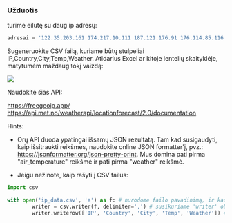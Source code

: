 ### Užduotis

turime eilutę su daug ip adresų:

```python
adresai = '122.35.203.161 174.217.10.111 187.121.176.91 176.114.85.116 174.59.204.133 54.209.112.174 109.185.143.49 176.114.253.216 210.171.87.76 24.169.250.142 2602:302:d13a:f530:f4ae:fa70:f110:286 150.29.94.236 103.58.98.120 174.36.99.77 174.119.230.231 174.154.138.251 210.186.27.182 174.66.239.72 1.116.93.232 93.7.15.104 186.107.159.98 109.185.43.38 63.241.146.31 174.59.35.159 213.107.185.54 213.107.185.54 150.162.174.78 178.212.99.206 1.243.213.10 64.18.100.185 174.62.241.161 37.230.204.191 91.120.76.65 34.207.134.209 109.156.141.56 174.137.147.90 24.128.231.111 186.241.37.20 109.62.14.183 150.130.64.133 174.146.173.75 109.112.44.214 210.210.230.92 174.118.64.94 188.233.41.255 156.168.58.204 178.21.3.57 192.227.116.16 210.210.230.92 174.118.64.94 188.233.41.255 156.168.58.204 178.21.3.57 192.227.116.16 109.247.192.231 109.224.21.212 91.176.62.12 91.73.35.54 156.96.61.107 174.248.220.79 1.156.218.42 174.59.14.41 109.100.43.189 210.235.177.198 1.13.235.181 186.203.212.26 68.65.122.170 50.113.36.224 209.161.96.253 102.128.76.219 209.95.42.177 209.95.42.177 174.60.83.83 191.102.104.105 210.171.155.156 74.198.158.40 174.20.35.139 191.173.114.151 187.150.190.131 196.31.46.173 14.124.229.252 1.116.184.108 47.208.153.78 150.29.37.130 161.142.16.180 109.116.212.180 109.173.153.132 94.103.96.132 1.160.170.61 79.151.247.174 174.123.63.12 5.237.167.182 105.112.106.108 109.116.57.99'
```

Sugeneruokite CSV failą, kuriame būtų stulpeliai IP,Country,City,Temp,Weather. Atidarius Excel ar kitoje lentelių skaityklėje, matytumėm maždaug tokį vaizdą:

![](https://github.com/robotautas/kursas/blob/master/konsultacijos/0130/ip_weather.png)

Naudokite šias API:

https://freegeoip.app/
https://api.met.no/weatherapi/locationforecast/2.0/documentation

Hints:

* Orų API duoda ypatingai išsamų JSON rezultatą. Tam kad susigaudyti, kaip išsitraukti reikšmes, naudokite
online JSON formatter'į, pvz.: https://jsonformatter.org/json-pretty-print. Mus domina pati pirma "air_temperature" reikšmė ir pati pirma "weather" reikšmė.

* Jeigu nežinote, kaip rašyti į CSV failus:

```python
import csv

with open('ip_data.csv', 'a') as f: # nurodome failo pavadinimą, ir kad norėsime rašyti 'append' būdu
        writer = csv.writer(f, delimiter=',') # susikuriame 'writer' objektą, nurodome kur rašysime, ir kad skirtukais bus kablelis
        writer.writerow(['IP', 'Country', 'City', 'Temp', 'Weather']) # objekto 'writerow' metodui perduodame iš esmės bet kokį sąrašą.
```





 

